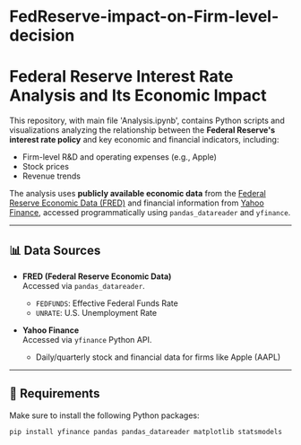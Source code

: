 # FedReserve-impact-on-Firm-level-decision

# Federal Reserve Interest Rate Analysis and Its Economic Impact

This repository, with main file 'Analysis.ipynb', contains Python scripts and visualizations analyzing the relationship between the **Federal Reserve's interest rate policy** and key economic and financial indicators, including:

- Firm-level R&D and operating expenses (e.g., Apple)
- Stock prices
- Revenue trends

The analysis uses **publicly available economic data** from the [Federal Reserve Economic Data (FRED)](https://fred.stlouisfed.org/) and financial information from [Yahoo Finance](https://finance.yahoo.com/), accessed programmatically using `pandas_datareader` and `yfinance`.

---

## 📊 Data Sources

- **FRED (Federal Reserve Economic Data)**  
  Accessed via `pandas_datareader`.  
  - `FEDFUNDS`: Effective Federal Funds Rate  
  - `UNRATE`: U.S. Unemployment Rate

- **Yahoo Finance**  
  Accessed via `yfinance` Python API.  
  - Daily/quarterly stock and financial data for firms like Apple (AAPL)

---

## 🔧 Requirements

Make sure to install the following Python packages:

```bash
pip install yfinance pandas pandas_datareader matplotlib statsmodels
